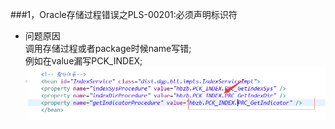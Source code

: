 ###1，Oracle存储过程错误之PLS-00201:必须声明标识符<br>
* 问题原因<br>
 调用存储过程或者package时候name写错;<br>
 例如在value漏写PCK_INDEX;
 ![pls-00201](https://github.com/hhua161031/ORACLE/blob/master/image/pls-00201.png)<br>
 
 
